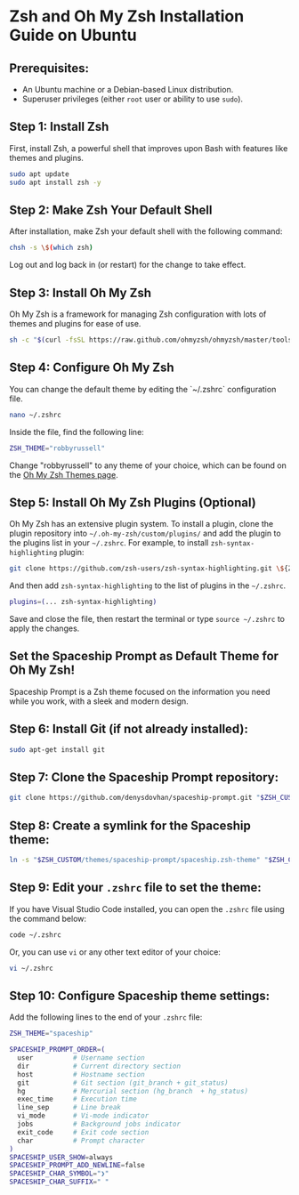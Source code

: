 # Zsh and Oh My Zsh Installation Guide on Ubuntu

## Prerequisites:
- An Ubuntu machine or a Debian-based Linux distribution.
- Superuser privileges (either `root` user or ability to use `sudo`).

## Step 1: Install Zsh
First, install Zsh, a powerful shell that improves upon Bash with features like themes and plugins.
```bash
sudo apt update
sudo apt install zsh -y
```

## Step 2: Make Zsh Your Default Shell
After installation, make Zsh your default shell with the following command:
```bash
chsh -s \$(which zsh)
```
Log out and log back in (or restart) for the change to take effect.

## Step 3: Install Oh My Zsh
Oh My Zsh is a framework for managing Zsh configuration with lots of themes and plugins for ease of use.
```bash
sh -c "$(curl -fsSL https://raw.github.com/ohmyzsh/ohmyzsh/master/tools/install.sh)"
```

## Step 4: Configure Oh My Zsh
You can change the default theme by editing the \`~/.zshrc\` configuration file.
```bash
nano ~/.zshrc
```
Inside the file, find the following line:
```zsh
ZSH_THEME="robbyrussell"
```
Change "robbyrussell" to any theme of your choice, which can be found on the [Oh My Zsh Themes page](https://github.com/ohmyzsh/ohmyzsh/wiki/Themes).

## Step 5: Install Oh My Zsh Plugins (Optional)
Oh My Zsh has an extensive plugin system. To install a plugin, clone the plugin repository into `~/.oh-my-zsh/custom/plugins/` and add the plugin to the plugins list in your `~/.zshrc`.
For example, to install `zsh-syntax-highlighting` plugin:
```bash
git clone https://github.com/zsh-users/zsh-syntax-highlighting.git \${ZSH_CUSTOM:-~/.oh-my-zsh/custom}/plugins/zsh-syntax-highlighting
```
And then add `zsh-syntax-highlighting` to the list of plugins in the `~/.zshrc`.
```zsh
plugins=(... zsh-syntax-highlighting)
```
Save and close the file, then restart the terminal or type `source ~/.zshrc` to apply the changes.

## Set the Spaceship Prompt as Default Theme for Oh My Zsh!
Spaceship Prompt is a Zsh theme focused on the information you need while you work, with a sleek and modern design.

## Step 6: Install Git (if not already installed):
```bash
sudo apt-get install git
```

## Step 7: Clone the Spaceship Prompt repository:
```bash
git clone https://github.com/denysdovhan/spaceship-prompt.git "$ZSH_CUSTOM/themes/spaceship-prompt"
```

## Step 8: Create a symlink for the Spaceship theme:
```bash
ln -s "$ZSH_CUSTOM/themes/spaceship-prompt/spaceship.zsh-theme" "$ZSH_CUSTOM/themes/spaceship.zsh-theme"
```

## Step 9: Edit your `.zshrc` file to set the theme:
If you have Visual Studio Code installed, you can open the `.zshrc` file using the command below:
```bash
code ~/.zshrc
```
Or, you can use `vi` or any other text editor of your choice:
```bash
vi ~/.zshrc
```

## Step 10: Configure Spaceship theme settings:
Add the following lines to the end of your `.zshrc` file:
```zsh
ZSH_THEME="spaceship"

SPACESHIP_PROMPT_ORDER=(
  user          # Username section
  dir           # Current directory section
  host          # Hostname section
  git           # Git section (git_branch + git_status)
  hg            # Mercurial section (hg_branch  + hg_status)
  exec_time     # Execution time
  line_sep      # Line break
  vi_mode       # Vi-mode indicator
  jobs          # Background jobs indicator
  exit_code     # Exit code section
  char          # Prompt character
)
SPACESHIP_USER_SHOW=always
SPACESHIP_PROMPT_ADD_NEWLINE=false
SPACESHIP_CHAR_SYMBOL="❯"
SPACESHIP_CHAR_SUFFIX=" "
```
